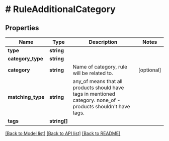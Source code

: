 # # RuleAdditionalCategory

## Properties

Name | Type | Description | Notes
------------ | ------------- | ------------- | -------------
**type** | **string** |  | 
**category_type** | **string** |  | 
**category** | **string** | Name of category, rule will be related to. | [optional] 
**matching_type** | **string** | any_of means that all products should have tags in mentioned category. none_of - products shouldn&#39;t have tags. | 
**tags** | **string[]** |  | 

[[Back to Model list]](../../README.md#documentation-for-models) [[Back to API list]](../../README.md#documentation-for-api-endpoints) [[Back to README]](../../README.md)


